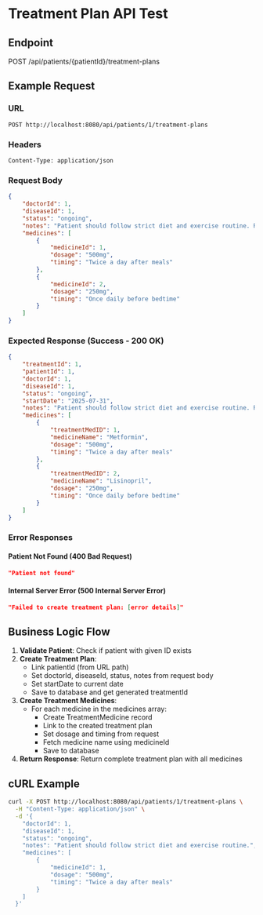 # Treatment Plan API Test

## Endpoint
POST /api/patients/{patientId}/treatment-plans

## Example Request

### URL
```
POST http://localhost:8080/api/patients/1/treatment-plans
```

### Headers
```
Content-Type: application/json
```

### Request Body
```json
{
    "doctorId": 1,
    "diseaseId": 1,
    "status": "ongoing",
    "notes": "Patient should follow strict diet and exercise routine. Regular monitoring required.",
    "medicines": [
        {
            "medicineId": 1,
            "dosage": "500mg",
            "timing": "Twice a day after meals"
        },
        {
            "medicineId": 2,
            "dosage": "250mg",
            "timing": "Once daily before bedtime"
        }
    ]
}
```

### Expected Response (Success - 200 OK)
```json
{
    "treatmentId": 1,
    "patientId": 1,
    "doctorId": 1,
    "diseaseId": 1,
    "status": "ongoing",
    "startDate": "2025-07-31",
    "notes": "Patient should follow strict diet and exercise routine. Regular monitoring required.",
    "medicines": [
        {
            "treatmentMedID": 1,
            "medicineName": "Metformin",
            "dosage": "500mg",
            "timing": "Twice a day after meals"
        },
        {
            "treatmentMedID": 2,
            "medicineName": "Lisinopril",
            "dosage": "250mg",
            "timing": "Once daily before bedtime"
        }
    ]
}
```

### Error Responses

#### Patient Not Found (400 Bad Request)
```json
"Patient not found"
```

#### Internal Server Error (500 Internal Server Error)
```json
"Failed to create treatment plan: [error details]"
```

## Business Logic Flow

1. **Validate Patient**: Check if patient with given ID exists
2. **Create Treatment Plan**: 
   - Link patientId (from URL path)
   - Set doctorId, diseaseId, status, notes from request body
   - Set startDate to current date
   - Save to database and get generated treatmentId
3. **Create Treatment Medicines**:
   - For each medicine in the medicines array:
     - Create TreatmentMedicine record
     - Link to the created treatment plan
     - Set dosage and timing from request
     - Fetch medicine name using medicineId
     - Save to database
4. **Return Response**: Return complete treatment plan with all medicines

## cURL Example

```bash
curl -X POST http://localhost:8080/api/patients/1/treatment-plans \
  -H "Content-Type: application/json" \
  -d '{
    "doctorId": 1,
    "diseaseId": 1,
    "status": "ongoing",
    "notes": "Patient should follow strict diet and exercise routine.",
    "medicines": [
        {
            "medicineId": 1,
            "dosage": "500mg",
            "timing": "Twice a day after meals"
        }
    ]
  }'
```
